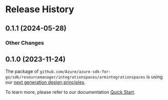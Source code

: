 # Release History

## 0.1.1 (2024-05-28)
### Other Changes


## 0.1.0 (2023-11-24)

The package of `github.com/Azure/azure-sdk-for-go/sdk/resourcemanager/integrationspaces/armintegrationspaces` is using our [next generation design principles](https://azure.github.io/azure-sdk/general_introduction.html).

To learn more, please refer to our documentation [Quick Start](https://aka.ms/azsdk/go/mgmt).